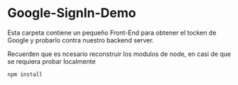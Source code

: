 # Google-SignIn-Demo

Esta carpeta contiene un pequeño Front-End para obtener el tocken de Google y probarlo contra nuestro backend server.

Recuerden que es ncesario reconstruir los modulos de node, en casi de que se requiera probar localmente

```
npm install
```